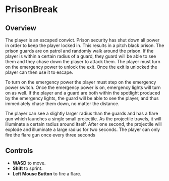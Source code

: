 PrisonBreak
===============
## Overview
The player is an escaped convict. Prison security has shut down all power in order to keep the player
locked in. This results in a pitch black prison. The prison guards are on patrol and randomly walk
around the prison. If the player is within a certain radius of a guard, they guard will be able to see
them and they chase down the player to attack them. The player must turn on the emergency power
to unlock the exit. Once the exit is unlocked the player can then use it to escape.

To turn on the emergency power the player must step on the emergency power switch. Once the
emergency power is on, emergency lights will turn on as well. If the player and a guard are both within
the spotlight produced by the emergency lights, the guard will be able to see the player, and thus
immediately chase them down, no matter the distance.

The player can see a slightly larger radius than the guards and has a flare gun which launches a
single small projectile. As the projectile travels, it will illuminate a certain radius around itself. After
one second, the projectile will explode and illuminate a large radius for two seconds. The player can
only fire the flare gun once every three seconds

## Controls
* **WASD** to move.
* **Shift** to sprint.
* **Left Mouse Button** to fire a flare.


